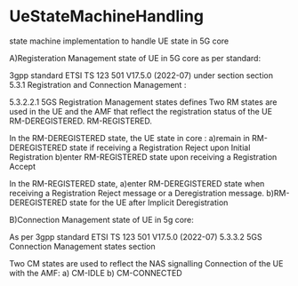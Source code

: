 # UeStateMachineHandling
state machine implementation to handle UE state in 5G core

A)Registeration Management state of UE in 5G core as per standard:

3gpp standard ETSI TS 123 501 V17.5.0 (2022-07)  under section section 5.3.1 Registration and Connection Management :

5.3.2.2.1 5GS Registration Management states defines 
Two RM states are used in the UE and the AMF that reflect the registration status of the UE 
RM-DEREGISTERED.
RM-REGISTERED. 

In the RM-DEREGISTERED state, the UE state in core :
  a)remain in RM-DEREGISTERED state if receiving a Registration Reject upon Initial Registration
  b)enter RM-REGISTERED state upon receiving a Registration Accept

In the RM-REGISTERED state, 
   a)enter RM-DEREGISTERED state when receiving a Registration Reject message or a Deregistration message.
   b)RM-DEREGISTERED state for the UE after Implicit Deregistration



B)Connection Management state of UE in 5g core:

As per 3gpp standard ETSI TS 123 501 V17.5.0 (2022-07) 5.3.3.2 5GS Connection Management states section

Two CM states are used to reflect the NAS signalling Connection of the UE with the AMF: 
a) CM-IDLE
b) CM-CONNECTED 





   



